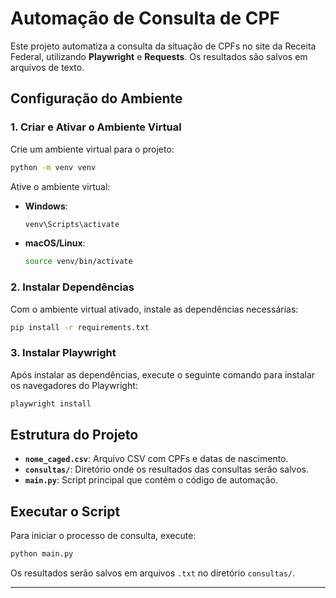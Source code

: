 # Automação de Consulta de CPF

Este projeto automatiza a consulta da situação de CPFs no site da Receita Federal, utilizando **Playwright** e **Requests**. Os resultados são salvos em arquivos de texto.

## Configuração do Ambiente

### 1. Criar e Ativar o Ambiente Virtual

Crie um ambiente virtual para o projeto:

```bash
python -m venv venv
```

Ative o ambiente virtual:

- **Windows**:
  ```bash
  venv\Scripts\activate
  ```

- **macOS/Linux**:
  ```bash
  source venv/bin/activate
  ```

### 2. Instalar Dependências

Com o ambiente virtual ativado, instale as dependências necessárias:

```bash
pip install -r requirements.txt
```

### 3. Instalar Playwright

Após instalar as dependências, execute o seguinte comando para instalar os navegadores do Playwright:

```bash
playwright install
```

## Estrutura do Projeto

- **`nome_caged.csv`**: Arquivo CSV com CPFs e datas de nascimento.
- **`consultas/`**: Diretório onde os resultados das consultas serão salvos.
- **`main.py`**: Script principal que contém o código de automação.

## Executar o Script

Para iniciar o processo de consulta, execute:

```bash
python main.py
```

Os resultados serão salvos em arquivos `.txt` no diretório `consultas/`.

---
